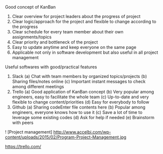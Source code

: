 Good concept of KanBan
1. Clear overview for project leaders about the progress of project
2. Clear logic/approach for the project and flexible to change according to the progress
3. Clear schedule for every team member about their own assignments/topics
4. Clear priority and bottleneck of the project
5. Easy to update anytime and keep everyone on the same page
6. Applicable not only in software development but also useful in all project management

Useful softwares with good/practical features
1. Slack
  (a) Chat with team members by organized topics/projects
  (b) Sharing files/notes online
  (c) Important instant messages to check among different meetings
2. Trello
  (a) Good application of KanBan concept
  (b) Very popular among engineers, easy to facilitate the whole team
  (c) Up-to-date and very flexible to change content/priorities
  (d) Easy for everybody to follow
3. Github
  (a) Sharing codeEnter file contents here
  (b) Popular among engineers, everyone knows how to use it
  (c) Save a lot of time to leverage some existing codes
  (d) Ask for help if needed
  (e) Brainstorm with peers
  
! [Project management] http://www.accelbi.com/wp-content/uploads/2015/02/Program-Project-Management.jpg

https://trello.com/
